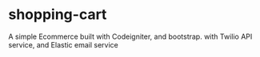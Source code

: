 # shopping-cart
A simple Ecommerce built with Codeigniter, and bootstrap. with Twilio API service, and Elastic email service


